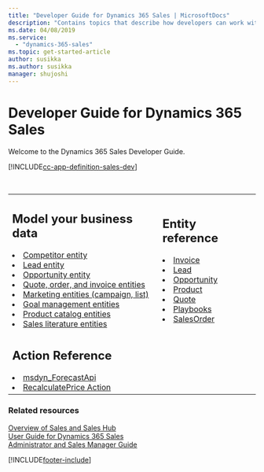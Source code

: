 ```yaml
---
title: "Developer Guide for Dynamics 365 Sales | MicrosoftDocs"
description: "Contains topics that describe how developers can work with Dynamics 365 Sales"
ms.date: 04/08/2019
ms.service:
  - "dynamics-365-sales"
ms.topic: get-started-article
author: susikka
ms.author: susikka
manager: shujoshi
---
```


# Developer Guide for Dynamics 365 Sales

Welcome to the Dynamics 365 Sales Developer Guide. 


[!INCLUDE[cc-app-definition-sales-dev](../../includes/cc-app-definition-sales-dev.md)]

<br />
<table>
<tr>

<td>
<h2>Model your business data</h2>
<li><a href="../../customerengagement/on-premises/developer/competitor-entity.md" data-raw-source="[Competitor entity](../../customerengagement/on-premises/developer/competitor-entity.md)">Competitor entity</a></li>
<li><a href="../../customerengagement/on-premises/developer/lead-entity.md" data-raw-source="[Lead entity](../../customerengagement/on-premises/developer/lead-entity.md)">Lead entity</a></li>
<li><a href="../../customerengagement/on-premises/developer/opportunity-entities.md" data-raw-source="[Opportunity entity](../../customerengagement/on-premises/developer/opportunity-entities.md)">Opportunity entity</a></li>
<li><a href="../../customerengagement/on-premises/developer/quote-order-invoice-entities.md" data-raw-source="[Quote, order, and invoice entities](../../customerengagement/on-premises/developer/quote-order-invoice-entities.md)">Quote, order, and invoice entities</a></li>
<li><a href="../../customerengagement/on-premises/developer/marketing-entities-campaign-list.md" data-raw-source="[Marketing entities (campaign, list)](../../customerengagement/on-premises/developer/marketing-entities-campaign-list.md)">Marketing entities (campaign, list)</a></li>
<li><a href="../../customerengagement/on-premises/developer/goal-management-entities.md" data-raw-source="[Goal management entities](../../customerengagement/on-premises/developer/goal-management-entities.md)">Goal management entities</a></li>
<li><a href="../../customerengagement/on-premises/developer/product-catalog-entities.md" data-raw-source="[Product catalog entities](../../customerengagement/on-premises/developer/product-catalog-entities.md)">Product catalog entities</a></li>
<li><a href="../../customerengagement/on-premises/developer/sales-literature-entities.md" data-raw-source="[Sales literature entities](../../customerengagement/on-premises/developer/sales-literature-entities.md)">Sales literature entities</a></li>
</td>

<td>
<h2>Entity reference</h2>

  <li><a href="../../customerengagement/on-premises/developer/entities/invoice.md" data-raw-source="[Invoice](../../customerengagement/on-premises/developer/entities/invoice.md)">Invoice</a></li>
  <li><a href="../../customerengagement/on-premises/developer/entities/lead.md" data-raw-source="[Lead](../../customerengagement/on-premises/developer/entities/lead.md)">Lead</a></li>
  <li><a href="../../customerengagement/on-premises/developer/entities/opportunity.md" data-raw-source="[Opportunity](../../customerengagement/on-premises/developer/entities/opportunity.md)">Opportunity</a></li>
  <li><a href="../../customerengagement/on-premises/developer/entities/product.md" data-raw-source="[Product](../../customerengagement/on-premises/developer/entities/product.md)">Product</a></li>
  <li><a href="../../customerengagement/on-premises/developer/entities/quote.md" data-raw-source="[Quote](../../customerengagement/on-premises/developer/entities/quote.md)">Quote</a></li>
  <li><a href="reference/playbook-entity-reference.md" data-raw-source="[Playbooks](reference/playbook-entity-reference.md)">Playbooks</a></li>
  <li><a href="../../customerengagement/on-premises/developer/entities/salesorder.md" data-raw-source="[SalesOrder](../../customerengagement/on-premises/developer/entities/salesorder.md)">SalesOrder</a></li>

</td>
</tr>
<tr>
<td>
<h2>Action Reference</h2>
  <li><a href="reference/custom-actions/msdyn_ForecastApi.md" data-raw-source="[msdyn_ForecastApi](reference/custom-actions/msdyn_ForecastApi.md)">msdyn_ForecastApi</a></li>
  <li><a href="reference/recalculateprice-action.md" data-raw-source="[RecalculatePrice Action](reference/recalculateprice-action.md)">RecalculatePrice Action</a></li>
</td></tr>
</table>

### Related resources

[Overview of Sales and Sales Hub](../overview.md)<br />
[User Guide for Dynamics 365 Sales](../user-guide.md)<br />
[Administrator and Sales Manager Guide](../admin-guide.md)<br />


[!INCLUDE[footer-include](../../includes/footer-banner.md)]